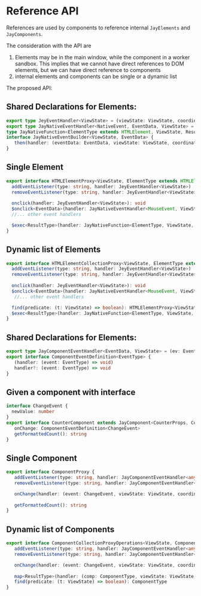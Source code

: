 Reference API
=====


References are used by components to reference internal `JayElements` and `JayComponents`.

The consideration with the API are 
1. Elements may be in the main window, while the component in a worker sandbox. This implies that
   we cannot have direct references to DOM elements, but we can have direct reference to components
2. internal elements and components can be single or a dynamic list

The proposed API:

Shared Declarations for Elements:
---
```typescript
export type JeyEventHandler<ViewState> = (viewState: ViewState, coordinate: string) => void
export type JayNativeEventHandler<NativeEvent, EventData, ViewState> = (ev: NativeEvent, viewState: ViewState, coordinate: string) => EventData
type JayNativeFunction<ElementType extends HTMLElement, ViewState, Result> = (elem: ElementType, viewState: ViewState) => Result
interface JayNativeEventBuilder<ViewState, EventData> {
   then(handler: (eventData: EventData, viewState: ViewState, coordinate: string) => void): void
}
```

Single Element
---
```typescript
export interface HTMLElementProxy<ViewState, ElementType extends HTMLElement> {
  addEventListener(type: string, handler: JeyEventHandler<ViewState>)
  removeEventListener(type: string, handler: JeyEventHandler<ViewState>)
   
  onclick(handler: JeyEventHandler<ViewState>): void
  $onclick<EventData>(handler: JayNativeEventHandler<MouseEvent, ViewState, EventData>): JayNativeEventBuilder<ViewState, EventData>
  //... other event handlers

  $exec<ResultType>(handler: JayNativeFunction<ElementType, ViewState, ResultType>): ResultType
}
```

Dynamic list of Elements
---
```typescript
export interface HTMLElementCollectionProxy<ViewState, ElementType extends HTMLElement> {
  addEventListener(type: string, handler: JeyEventHandler<ViewState>)
  removeEventListener(type: string, handler: JeyEventHandler<ViewState>)
   
  onclick(handler: JeyEventHandler<ViewState>): void
  $onclick<EventData>(handler: JayNativeEventHandler<MouseEvent, ViewState, EventData>): JayNativeEventBuilder<ViewState, EventData>
   //... other event handlers

  find(predicate: (t: ViewState) => boolean): HTMLElementProxy<ViewState, ElementType>
  $exec<ResultType>(handler: JayNativeFunction<ElementType, ViewState, ResultType>): Array<ResultType>
}
```

Shared Declarations for Elements:
---
```typescript
export type JayComponentEventHandler<EventData, ViewState> = (ev: EventData, viewState: ViewState, coordinate: string) => void
export interface ComponentEventDefinition<EventType> {
   (handler: (event: EventType) => void)
   handler?: (event: EventType) => void
}
```

Given a component with interface
---
```typescript
interface ChangeEvent {
  newValue: number
}
export interface CounterComponent extends JayComponent<CounterProps, CounterVS, CounterElement> {
   onChange: ComponentEventDefinition<ChangeEvent>
   getFormattedCount(): string
}
```

Single Component
---
```typescript
export interface ComponentProxy {
   addEventListener(type: string, handler: JayComponentEventHandler<any, ViewState>)
   removeEventListener(type: string, handler: JayComponentEventHandler<any, ViewState>)

   onChange(handler: (event: ChangeEvent, viewState: ViewState, coordinate: string)=> void): void
   
   getFormattedCount(): string
}
```

Dynamic list of Components
---
```typescript
export interface ComponentCollectionProxyOperations<ViewState, ComponentType extends JayComponent<any, ViewState, any>> {
   addEventListener(type: string, handler: JayComponentEventHandler<any, ViewState>)
   removeEventListener(type: string, handler: JayComponentEventHandler<any, ViewState>)

   onChange(handler: (event: ChangeEvent, viewState: ViewState, coordinate: string)=> void): void
   
   map<ResultType>(handler: (comp: ComponentType, viewState: ViewState, coordinate: string) => ResultType): Array<ResultType>
   find(predicate: (t: ViewState) => boolean): ComponentType
}
```